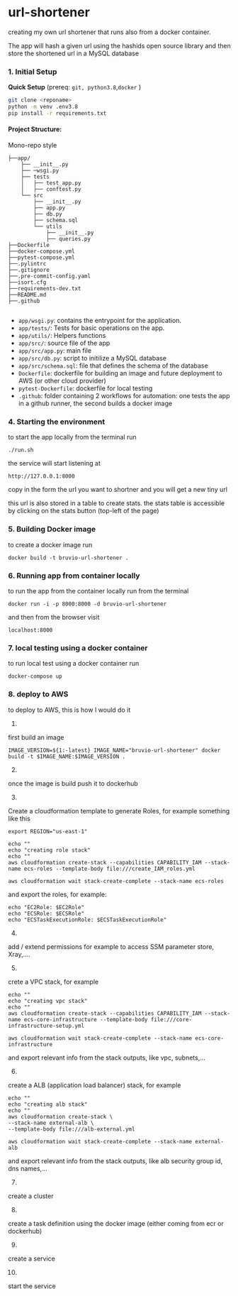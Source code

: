 # url-shortener

creating my own url shortener that runs also from a docker container.

The app will hash a given url using the hashids open source library and then store the shortened url in a MySQL database

### 1. Initial Setup

**Quick Setup** (prereq: `git, python3.8`,`docker` )

```bash
git clone <reponame>
python -m venv .env3.8
pip install -r requirements.txt
```

#### Project Structure:

Mono-repo style

```
├──app/
    ├── __init__.py
    ├── ─wsgi.py
    ├── tests
    │   ├── test_app.py
    │   ├── conftest.py
    └── src
        ├── __init__.py
        ├── app.py
        ├── db.py
        ├── schema.sql
        └── utils
            ├── __init__.py
            ├── queries.py
├──Dockerfile
├──docker-compose.yml
├──pytest-compose.yml
├──.pylintrc
├──.gitignore
├──.pre-commit-config.yaml
├──isort.cfg
├──requirements-dev.txt
├──README.md
├──.github


```

- `app/wsgi.py`: contains the entrypoint for the application.
- `app/tests/`: Tests for basic operations on the app.
- `app/utils/`: Helpers functions
- `app/src/`: source file of the app
- `app/src/app.py`: main file
- `app/src/db.py`: script to initilize a MySQL database
- `app/src/schema.sql`: file that defines the schema of the database
- `Dockerfile`: dockerfile for building an image and future deployment to AWS (or other cloud provider)
- `pytest-Dockerfile`: dockerfile for local testing
- `.github`: folder containing 2 workflows for automation: one tests the app in a github runner, the second builds a docker image

### 4. Starting the environment

to start the app locally
from the terminal run

`./run.sh`

the service will start listening at

`http://127.0.0.1:8000`

copy in the form the url you want to shortner and you will get a new tiny url

this url is also stored in a table to create stats.
the stats table is accessible by clicking on the stats button (top-left of the page)

### 5. Building Docker image

to create a docker image run

```
docker build -t bruvio-url-shortener .
```

### 6. Running app from container locally

to run the app from the container locally run from the terminal

```
docker run -i -p 8000:8000 -d bruvio-url-shortener
```

and then from the browser visit

```
localhost:8000
```

### 7. local testing using a docker container

to run local test using a docker container run

```
docker-compose up
```

### 8. deploy to AWS

to deploy to AWS, this is how I would do it

1.

first build an image

```
IMAGE_VERSION=${1:-latest} IMAGE_NAME="bruvio-url-shortener" docker build -t $IMAGE_NAME:$IMAGE_VERSION .
```

2.

once the image is build push it to dockerhub

3.

Create a cloudformation template to generate Roles, for example something like this

```
export REGION="us-east-1"

echo ""
echo "creating role stack"
echo ""
aws cloudformation create-stack --capabilities CAPABILITY_IAM --stack-name ecs-roles --template-body file:///create_IAM_roles.yml

aws cloudformation wait stack-create-complete --stack-name ecs-roles
```

and export the roles, for example:

```echo "AutoscalingRole: $AutoscalingRole"
echo "EC2Role: $EC2Role"
echo "ECSRole: $ECSRole"
echo "ECSTaskExecutionRole: $ECSTaskExecutionRole"
```

4.

add / extend permissions for example to access SSM parameter store, Xray,....

5.

crete a VPC stack, for example

```
echo ""
echo "creating vpc stack"
echo ""
aws cloudformation create-stack --capabilities CAPABILITY_IAM --stack-name ecs-core-infrastructure --template-body file:///core-infrastructure-setup.yml

aws cloudformation wait stack-create-complete --stack-name ecs-core-infrastructure
```

and export relevant info from the stack outputs, like vpc, subnets,...

6.

create a ALB (application load balancer) stack, for example

```
echo ""
echo "creating alb stack"
echo ""
aws cloudformation create-stack \
--stack-name external-alb \
--template-body file:///alb-external.yml

aws cloudformation wait stack-create-complete --stack-name external-alb
```

and export relevant info from the stack outputs, like alb security group id, dns names,...

7.

create a cluster

8.

create a task definition using the docker image (either coming from ecr or dockerhub)

9.

create a service

10.

start the service
